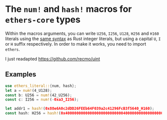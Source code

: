 # The `num!` and `hash!` macros for `ethers-core` types

Within the  macros arguments, you can write `U256`, `I256`, `U128`, `H256` and `H160` literals using the [same syntax][rust-syntax] as Rust integer literals, but using a capital `U`, `I` or `H` suffix respectively.
In order to make it works, you need to import `ethers`. 

I just readapted https://github.com/recmo/uint

[rust-syntax]: https://doc.rust-lang.org/stable/reference/tokens.html#integer-literals

## Examples
```rust
use ethers_literal::{num, hash};
let a = num!(4_U128);
const b: U256 = num!(42_U256);
const c: I256 = num!(-0xa3_I256);

let addr1 = hash!(0x88e6A0c2dDD26FEEb64F039a2c41296FcB3f5640_H160);
const hash: H256 = hash!(0x4000000000000000000000000040000000000000000000000000000000000000_H256);
```
